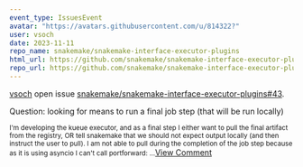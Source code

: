 ```yaml
---
event_type: IssuesEvent
avatar: "https://avatars.githubusercontent.com/u/814322?"
user: vsoch
date: 2023-11-11
repo_name: snakemake/snakemake-interface-executor-plugins
html_url: https://github.com/snakemake/snakemake-interface-executor-plugins/issues/43
repo_url: https://github.com/snakemake/snakemake-interface-executor-plugins
---
```


<a href='https://github.com/vsoch' target='_blank'>vsoch</a> open issue <a href='https://github.com/snakemake/snakemake-interface-executor-plugins/issues/43' target='_blank'>snakemake/snakemake-interface-executor-plugins#43</a>.

<p>Question: looking for means to run a final job step (that will be run locally)</p><small>I'm developing the kueue executor, and as a final step I either want to pull the final artifact from the registry, OR tell snakemake that we should not expect output locally (and then instruct the user to pull). I am not able to pull during the completion of the job step because as it is using asyncio I can't call portforward:...</small><a href='https://github.com/snakemake/snakemake-interface-executor-plugins/issues/43' target='_blank'>View Comment</a>